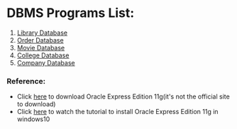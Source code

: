 # DBMS Programs List:

1. [Library Database](Programs/program1)
2. [Order Database](Programs/program2)
3. [Movie Database](Programs/program3)
4. [College Database](Programs/program4)
5. [Company Database](Programs/program5)

### Reference:
- Click [here](https://www.filehorse.com/download-oracle-database-express-64/download/) to download Oracle Express Edition 11g(it's not the official site to download)
- Click [here](https://youtu.be/NRnSO3dn4uA) to watch the tutorial to install Oracle Express Edition 11g in windows10
